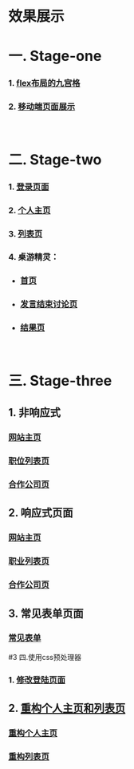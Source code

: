 # 效果展示

# 一. Stage-one
### 1. [flex布局的九宫格](http://www.xxblog.site/itxiuzhen/cssXZ/Stage-one/jiugongge.html)
### 2. [移动端页面展示](http://www.xxblog.site/itxiuzhen/cssXZ/Stage-one/yidongduan/yidongduan.html)
<br>

# 二. Stage-two
### 1. [登录页面](http://www.xxblog.site/itxiuzhen/cssXZ/Stage-two/denglu/denglu.html)
### 2. [个人主页](http://www.xxblog.site/itxiuzhen/cssXZ/Stage-two/mypage/mypage.html)
### 3. [列表页](http://www.xxblog.site/itxiuzhen/cssXZ/Stage-two/mylist/mylist.html)
### 4. 桌游精灵：
- ### [首页](http://www.xxblog.site/itxiuzhen/cssXZ/Stage-two/gamejingling/index.html)
- ### [发言结束讨论页](http://www.xxblog.site/itxiuzhen/cssXZ/Stage-two/gamejingling/discover.html)
- ### [结果页](http://www.xxblog.site/itxiuzhen/cssXZ/Stage-two/gamejingling/result.html)
<br>
 
 
# 三. Stage-three
## 1. 非响应式
### [网站主页](http://www.xxblog.site/itxiuzhen/cssXZ/Stage-three/no-responsive/jinengshu.html)
### [职位列表页](http://www.xxblog.site/itxiuzhen/cssXZ/Stage-three/no-responsive/zhiyeliebiao2.html)
### [合作公司页](http://www.xxblog.site/itxiuzhen/cssXZ/Stage-three/no-responsive/companylist.html)

## 2. 响应式页面
### [网站主页](http://www.xxblog.site/itxiuzhen/cssXZ/Stage-three/responsive/jinengshu.html)
### [职业列表页](http://www.xxblog.site/itxiuzhen/cssXZ/Stage-three/responsive/zhiyeliebiao2.html)
### [合作公司页](http://www.xxblog.site/itxiuzhen/cssXZ/Stage-three/responsive/companylist.html)


## 3. 常见表单页面
### [常见表单](http://www.xxblog.site/itxiuzhen/cssXZ/Stage-three/dingzhi/dingzhi.html)

#3 四.使用css预处理器
### 1. [修改登陆页面](http://www.xxblog.site/itxiuzhen/cssXZ/Stage-four/task-1/denglu.html)
## 2. [重构个人主页和列表页]()
### [重构个人主页](http://www.xxblog.site/itxiuzhen/cssXZ/Stage-four/task-2/mypage.html)
### [重构列表页](http://www.xxblog.site/itxiuzhen/cssXZ/Stage-four/task-2/mylist.html)

